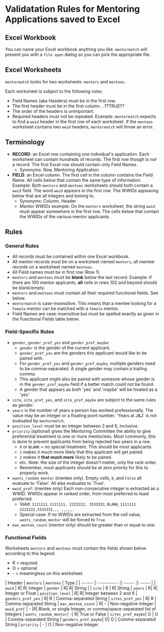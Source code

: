 # Validatation Rules for Mentoring Applications saved to Excel
## Excel Workbook
You can name your Excel workbook anything you like.
`mentormatch` will present you with a `file open` dialog so you can pick the appropriate file.  
## Excel Worksheets
`mentormatch` looks for two worksheets: `mentors` and `mentees`.

Each worksheet is subject to the following rules:
- Field Names (aka Headers) must be in the first row. 
- The first header must be in the first column ...??TRUE??
- The order of the headers is unimportant.
- Required headers must not be repeated. 
  Example: `mentormatch` expects to find a `wwid` header in the first row of each worksheet.
    If the `mentees` worksheet contains two `wwid` headers, `mentormatch` will throw an error. 

## Terminology
- **RECORD**: an Excel row containing one individual's application. Each worksheet can contain hundreds of records.
  The first row though is *not* a record. The first Excel row should contain only Field Names.
  - Synonyms: Row, Mentoring Application
- **FIELD**: an Excel column. The first cell in the column contains the Field Name. 
  All cells below that contain the same type of information.
  Example: Both `mentors` and `mentees` worksheets should both contain a `wwid` field. 
  The word `wwid` appears in the first row. The WWIDs appearing below that are all integers and belong to.
  - Synonyms: Column, Header
  - *Mentor WWIDs* example: On the `mentors` worksheet, the string `wwid` must appear somewhere in the first row. 
    The cells below that contain the WWIDs of the various mentor applicants.

## Rules
### General Rules
- All records must be contained within one Excel workbook.
- All mentor records must be on a worksheet named `mentors`; 
  all mentee records on a worksheet named `mentees`.
- All Field names must be in first row (Row 1). 
- `mentors` and `mentees` must be **blank** below the last record. 
  Example: if there are 100 mentor applcants, **all** cells in rows 102 and beyond should be blank/empty.
- `mentors` and `mentees` must contain all their required functional fields. See below.
- `mentormatch` is case-insensitive. 
  This means that a mentee looking for a `Female` mentor can be matched with a `female` mentor.
- Field Names are case-insensitive but must be spelled exactly as given in the Functional Fields table below.

### Field-Specific Rules
- `gender`, `gender_pref_yes` and `gender_pref_maybe`: 
  - `gender` is the gender of the current applicant.
  - `gender_pref_yes` are the genders this applicant would like to be paired with. 
  - For `gender_pref_yes` and `gender_pref_maybe`, multiple genders need to be comma-separated. A single gender may contain a trailing comma.
  - This applicant might also be paired with someone whose gender is in the `gender_pref_maybe` field if a better match could not be found.
  - A gender that appears as both 'yes' and 'maybe' will be treated as a 'yes'
- `site`, `site_pref_yes`, and `site_pref_maybe` are subject to the same rules as gender.
- `years` is the number of years a person has worked professionally. The value may be an integer or a floating point number. 'Years at J&J' is not evaluated by `mentormatch`.
- `position_level` must be an integer between 2 and 6, inclusive.
- `priority` (optional) gives the Mentoring Committee the ability to give preferential treatment to one or more mentor/ees. 
  Most commonly, this is done to prevent applicants from being rejected two years in a row.
  - `0` or `BLANK` = no special treatment. This should be most applicants. 
  - `1` makes it much more likely that this applicant will get paired.
  - `2` makes it **that much more** likely to be paired.
  - etc. Note: the size of the integer doesn't matter, only the rank order.
  - Remember, most applicants should be at zero priority for this to properly work.
- `wants_random_mentor` (mentee only). Empty cells, `0`, and `False` all evaluate to 'False'. All else evaluates to 'True'.
- `wwid_pref`: (mentee only) Each non-consecutive integer is extracted as a WWID. 
  WWIDs appear in ranked order, from most preferred to least preferred.
  - Valid: `1111111`, `1111111, 2222222, 3333333`, `BLANK`, `1111111 2222222,3333333,,, ,,,,,`.
  - Special case: If no WWIDs are extracted from the cell value, `wants_random_mentor` will be forced to `True`.
- `max_mentee_count` (mentor only) should be greater than or equal to one.

### Functional Fields

Worksheets `mentors` and `mentees` must contain the fields shown below according to this legend:
- R = required
- O = optional
- \- = meaningless on this worksheet.

| Header | `mentors` | `mentees` | Type |
| ------ |: ---------- :|: ----- :|: ----- |
| `wwid` | R| R| Integer
| `gender` | R| R| String | 
| `site` | R  | R| String
| `years` | R| R| Integer or Float
| `position_level` | R| R| Integer between 2 and 6
| `genders_pref_yes` | R| R | Comma-separated String
| `sites_pref_yes` | R| R | Comma-separated String
| `max_mentee_count` | R| - | Non-negative Integer
| `wwid_pref` | - |R| Blank, or single Integer, or comma/space-separated list of Integers
| `wants_random_mentor`| -| R| True or False
| `sites_pref_maybe`| O | O | Comma-separated String
| `genders_pref_maybe`| O| O | Comma-separated String
| `priority` | - | O | Non-negative Integer
